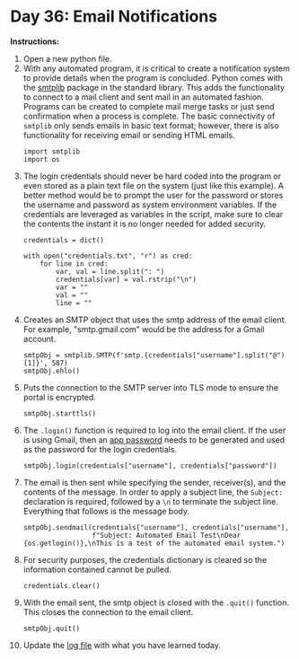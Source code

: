 # Day 36: Email Notifications
**Instructions:** 
1. Open a new python file.
2. With any automated program, it is critical to create a notification system to provide details when the program is concluded. Python comes with the [smtplib](https://docs.python.org/3/library/smtplib.html) package in the standard library. This adds the functionality to connect to a mail client and sent mail in an automated fashion. Programs can be created to complete mail merge tasks or just send confirmation when a process is complete. The basic connectivity of `smtplib` only sends emails in basic text format; however, there is also functionality for receiving email or sending HTML emails.
    ```
    import smtplib
    import os
    ```
3. The login credentials should never be hard coded into the program or even stored as a plain text file on the system (just like this example). A better method would be to prompt the user for the password or stores the username and password as system environment variables. If the credentials are leveraged as variables in the script, make sure to clear the contents the instant it is no longer needed for added security.
    ```
    credentials = dict()

    with open("credentials.txt", "r") as cred:
        for line in cred:
            var, val = line.split(": ")
            credentials[var] = val.rstrip("\n")
            var = ""
            val = ""
            line = ""
    ```
4. Creates an SMTP object that uses the smtp address of the email client. For example, "smtp.gmail.com" would be the address for a Gmail account.
    ```
    smtpObj = smtplib.SMTP(f'smtp.{credentials["username"].split("@")[1]}', 587)
    smtpObj.ehlo()
    ```
5. Puts the connection to the SMTP server into TLS mode to ensure the portal is encrypted.
    ```
    smtpObj.starttls()
    ```
6. The `.login()` function is required to log into the email client. If the user is using Gmail, then an [app password](https://support.google.com/accounts/answer/185833?hl=en) needs to be generated and used as the password for the login credentials.
    ```
    smtpObj.login(credentials["username"], credentials["password"])
    ```
7. The email is then sent while specifying the sender, receiver(s), and the contents of the message. In order to apply a subject line, the `Subject: ` declaration is required, followed by a `\n` to terminate the subject line. Everything that follows is the message body.
    ```
    smtpObj.sendmail(credentials["username"], credentials["username"],
                     f"Subject: Automated Email Test\nDear {os.getlogin()},\nThis is a test of the automated email system.")
    ```
8. For security purposes, the credentials dictionary is cleared so the information contained cannot be pulled.
    ```
    credentials.clear()
    ```
9. With the email sent, the smtp object is closed with the `.quit()` function. This closes the connection to the email client.
    ```
    smtpObj.quit()
    ```
10. Update the [log file](../../../../../Downloads/100DaysPython-master/log.md) with what you have learned today.
